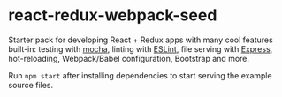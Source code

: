 # react-redux-webpack-seed

Starter pack for developing React + Redux apps with many cool features built-in: testing with <a href="https://mochajs.org/">mocha</a>, linting with <a href="http://eslint.org/">ESLint</a>, file serving with <a href="http://eslint.org/">Express</a>, hot-reloading, Webpack/Babel configuration, Bootstrap and more.

Run <code>npm start</code> after installing dependencies to start serving the example source files.
